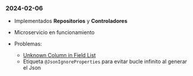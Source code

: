 
### 2024-02-06

- Implementados **Repositorios** y **Controladores**
- Microservicio en funcionamiento

- Problemas: 
    - [Unknown Column in Field List](https://stackoverflow.com/questions/50567041/spring-boot-jpa-unknown-column-in-field-list)
    - Etiqueta `@JsonIgnoreProperties` para evitar bucle infinito al generar el Json
